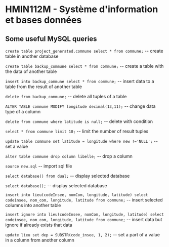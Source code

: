 # HMIN112M - Système d'information et bases données

## Some useful MySQL queries

`create table project_generated.commune select * from commune;` -- create table in another database

`create table backup_commune select * from commune;` -- create a table with the data of another table

`insert into backup_commune select * from commune;` -- insert data to a table from the result of another table

`delete from backup_commune;` -- delete all tuples of a table

`ALTER TABLE commune MODIFY longitude decimal(13,11);` -- change data type of a column

`delete from commune where latitude is null;` -- delete with condition

`select * from commune limit 10;` -- limit the number of result tuples

`update table commune set latitude = longitude where new !='NULL';` -- set a value

`alter table commune drop column libelle;` -- drop a column

`source new.sql` -- import sql file

`select database() from dual;` -- display selected database

`select database();` -- display selected database

`insert into lieu(codeInsee, nomCom, longitude, latitude) select codeinsee, nom_com, longitude, latitude from commune;` -- insert selected columns into another table

`insert ignore into lieu(codeInsee, nomCom, longitude, latitude) select codeinsee, nom_com, longitude, latitude from commune;` -- insert data but ignore if already exists that data

`update lieu set dep = SUBSTR(code_insee, 1, 2);` -- set a part of a value in a column from another column
